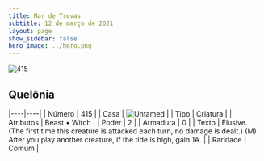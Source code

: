 ```yaml
---
title: Mar de Trevas
subtitle: 12 de março de 2021
layout: page
show_sidebar: false
hero_image: ../hero.png
---
```


![415](https://cdn.keyforgegame.com/media/card_front/pt/496_415_3GM3Q5VPPWHH_pt.png)

## Quelônia

|----|----|
| Número | 415 |
| Casa | ![Untamed](https://archonarcana.com/images/thumb/b/bd/Untamed.png/22px-Untamed.png "Indomados") |
| Tipo | Criatura |
| Atributos | Beast • Witch |
| Poder | 2 |
| Armadura | 0 |
| Texto | Elusive. (The first time this creature is attacked each turn, no damage is dealt.)  (M) After you play another creature, if the tide is high, gain 1A. |
| Raridade | Comum |
